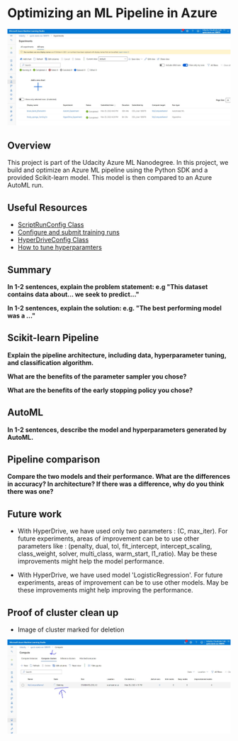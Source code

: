 # Optimizing an ML Pipeline in Azure

![All Runs](images/All_Runs.JPG)

## Overview
This project is part of the Udacity Azure ML Nanodegree.
In this project, we build and optimize an Azure ML pipeline using the Python SDK and a provided Scikit-learn model.
This model is then compared to an Azure AutoML run.

## Useful Resources
- [ScriptRunConfig Class](https://docs.microsoft.com/en-us/python/api/azureml-core/azureml.core.scriptrunconfig?view=azure-ml-py)
- [Configure and submit training runs](https://docs.microsoft.com/en-us/azure/machine-learning/how-to-set-up-training-targets)
- [HyperDriveConfig Class](https://docs.microsoft.com/en-us/python/api/azureml-train-core/azureml.train.hyperdrive.hyperdriveconfig?view=azure-ml-py)
- [How to tune hyperparamters](https://docs.microsoft.com/en-us/azure/machine-learning/how-to-tune-hyperparameters)


## Summary
**In 1-2 sentences, explain the problem statement: e.g "This dataset contains data about... we seek to predict..."**

**In 1-2 sentences, explain the solution: e.g. "The best performing model was a ..."**

## Scikit-learn Pipeline
**Explain the pipeline architecture, including data, hyperparameter tuning, and classification algorithm.**

**What are the benefits of the parameter sampler you chose?**

**What are the benefits of the early stopping policy you chose?**

## AutoML
**In 1-2 sentences, describe the model and hyperparameters generated by AutoML.**

## Pipeline comparison
**Compare the two models and their performance. What are the differences in accuracy? In architecture? If there was a difference, why do you think there was one?**

## Future work

- With HyperDrive, we have used only two parameters : (C, max_iter). For future experiments, areas of improvement can be to use other parameters like : (penalty, dual, tol, fit_intercept, intercept_scaling, class_weight, solver, multi_class, warm_start, l1_ratio). May be these improvements might help the model performance. 

- With HyperDrive, we have used model 'LogisticRegression'. For future experiments, areas of improvement can be to use other models. May be these improvements might help improving the performance.

## Proof of cluster clean up
 
- Image of cluster marked for deletion

![Cluster_Delete](images/Cluster_Delete.JPG)
